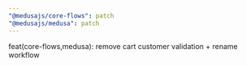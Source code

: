 ```yaml
---
"@medusajs/core-flows": patch
"@medusajs/medusa": patch
---
```


feat(core-flows,medusa): remove cart customer validation + rename workflow
